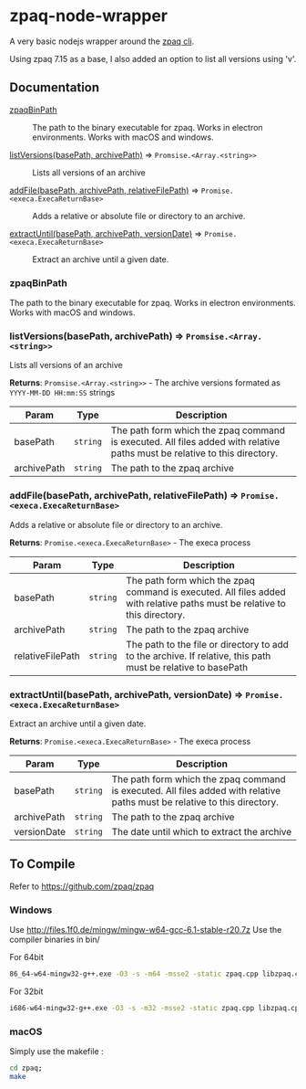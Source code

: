 # zpaq-node-wrapper

A very basic nodejs wrapper around the [zpaq cli](https://github.com/zpaq/zpaq).

Using zpaq 7.15 as a base, I also added an option to list all versions using 'v'.

## Documentation

<dl>
<dt><a href="#zpaqBinPath">zpaqBinPath</a></dt>
<dd><p>The path to the binary executable for zpaq. Works in electron environments. Works with macOS and windows.</p>
</dd>
</dl>

<dl>
<dt><a href="#listVersions">listVersions(basePath, archivePath)</a> ⇒ <code>Promsise.&lt;Array.&lt;string&gt;&gt;</code></dt>
<dd><p>Lists all versions of an archive</p>
</dd>
<dt><a href="#addFile">addFile(basePath, archivePath, relativeFilePath)</a> ⇒ <code>Promise.&lt;execa.ExecaReturnBase&gt;</code></dt>
<dd><p>Adds a relative or absolute file or directory to an archive.</p>
</dd>
<dt><a href="#extractUntil">extractUntil(basePath, archivePath, versionDate)</a> ⇒ <code>Promise.&lt;execa.ExecaReturnBase&gt;</code></dt>
<dd><p>Extract an archive until a given date.</p>
</dd>
</dl>

<a name="zpaqBinPath"></a>

### zpaqBinPath

The path to the binary executable for zpaq. Works in electron environments. Works with macOS and windows.

<a name="listVersions"></a>

### listVersions(basePath, archivePath) ⇒ <code>Promsise.&lt;Array.&lt;string&gt;&gt;</code>

Lists all versions of an archive

**Returns**: <code>Promsise.&lt;Array.&lt;string&gt;&gt;</code> - The archive versions formated as `YYYY-MM-DD HH:mm:SS` strings

| Param       | Type                | Description                                                                                                               |
| ----------- | ------------------- | ------------------------------------------------------------------------------------------------------------------------- |
| basePath    | <code>string</code> | The path form which the zpaq command is executed. All files added with relative paths must be relative to this directory. |
| archivePath | <code>string</code> | The path to the zpaq archive                                                                                              |

<a name="addFile"></a>

### addFile(basePath, archivePath, relativeFilePath) ⇒ <code>Promise.&lt;execa.ExecaReturnBase&gt;</code>

Adds a relative or absolute file or directory to an archive.

**Returns**: <code>Promise.&lt;execa.ExecaReturnBase&gt;</code> - The execa process

| Param            | Type                | Description                                                                                                               |
| ---------------- | ------------------- | ------------------------------------------------------------------------------------------------------------------------- |
| basePath         | <code>string</code> | The path form which the zpaq command is executed. All files added with relative paths must be relative to this directory. |
| archivePath      | <code>string</code> | The path to the zpaq archive                                                                                              |
| relativeFilePath | <code>string</code> | The path to the file or directory to add to the archive. If relative, this path must be relative to basePath              |

<a name="extractUntil"></a>

### extractUntil(basePath, archivePath, versionDate) ⇒ <code>Promise.&lt;execa.ExecaReturnBase&gt;</code>

Extract an archive until a given date.

**Returns**: <code>Promise.&lt;execa.ExecaReturnBase&gt;</code> - The execa process

| Param       | Type                | Description                                                                                                               |
| ----------- | ------------------- | ------------------------------------------------------------------------------------------------------------------------- |
| basePath    | <code>string</code> | The path form which the zpaq command is executed. All files added with relative paths must be relative to this directory. |
| archivePath | <code>string</code> | The path to the zpaq archive                                                                                              |
| versionDate | <code>string</code> | The date until which to extract the archive                                                                               |

## To Compile

Refer to https://github.com/zpaq/zpaq

### Windows

Use http://files.1f0.de/mingw/mingw-w64-gcc-6.1-stable-r20.7z
Use the compiler binaries in bin/

For 64bit

```bash
86_64-w64-mingw32-g++.exe -O3 -s -m64 -msse2 -static zpaq.cpp libzpaq.cpp -o zpaq64
```

For 32bit

```bash
i686-w64-mingw32-g++.exe -O3 -s -m32 -msse2 -static zpaq.cpp libzpaq.cpp -o zpaq
```

### macOS

Simply use the makefile :

```bash
cd zpaq;
make
```
